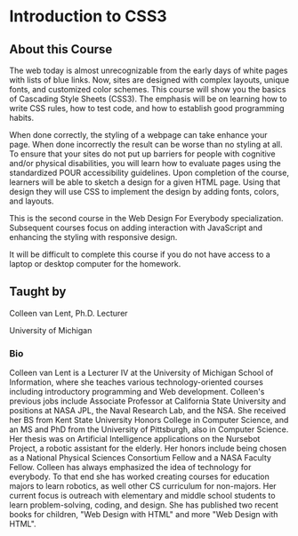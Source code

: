 # Introduction to CSS3
## About this Course
The web today is almost unrecognizable from the early days of white pages with lists of blue links.  Now, sites are designed with complex layouts, unique fonts, and customized color schemes.   This course will show you the basics of Cascading Style Sheets (CSS3).  The emphasis will be on learning how to write CSS rules, how to test code, and how to establish good programming habits.     

When done correctly, the styling of a webpage can take enhance your page.   When done incorrectly the result can be worse than no styling at all.    To ensure that your sites do not put up  barriers for people with cognitive and/or physical disabilities, you will learn how to evaluate pages using the standardized POUR accessibility guidelines.    Upon completion of the course, learners will be able to sketch a design for a given HTML page.  Using that design they will use CSS to implement the design by adding fonts, colors, and  layouts.    

This is the second course in the Web Design For Everybody specialization.   Subsequent courses focus on adding interaction with JavaScript and enhancing the styling with responsive design.

It will be difficult to complete this course if you do not have access to a laptop or desktop computer for the homework.

## Taught by
Colleen van Lent, Ph.D.
Lecturer

University of Michigan
### Bio
Colleen van Lent is a Lecturer IV at the University of Michigan School of Information, where she teaches various technology-oriented courses including introductory programming and Web development. Colleen's previous jobs include Associate Professor at California State University and positions at NASA JPL, the Naval Research Lab, and the NSA. She received her BS from Kent State University Honors College in Computer Science, and an MS and PhD from the University of Pittsburgh, also in Computer Science. Her thesis was on Artificial Intelligence applications on the Nursebot Project, a robotic assistant for the elderly. Her honors include being chosen as a National Physical Sciences Consortium Fellow and a NASA Faculty Fellow. Colleen has always emphasized the idea of technology for everybody. To that end she has worked creating courses for education majors to learn robotics, as well other CS curriculum for non-majors. Her current focus is outreach with elementary and middle school students to learn problem-solving, coding, and design. She has published two recent books for children, "Web Design with HTML" and more "Web Design with HTML".
